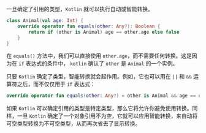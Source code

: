 一旦确定了引用的类型，`Kotlin` 就可以执行自动或智能转换。

```kotlin
class Animal(val age: Int) {
    override operator fun equals(other: Any?): Boolean {
        return if (other is Animal) age == other.age else false
    }
}
```

在 `equals()` 方法中，我们可以直接使用 `other.age`，而不需要任何转换。这是因为在 `if` 表达式的条件中， `kotlin` 确认了 `other` 是 `Animal` 的一个实例。

只要 `Kotlin` 确定了类型，智能转换就会起作用。例如，它也可以用在 `||` 和 `&&` 运算符之后，而不仅仅用于 `if` 表达式：

```kotlin
override operator fun equals(other: Any?) = other is Animal && age == other.age else false
```

如果 `Kotlin` 可以确定引用的类型是特定类型，那么它将允许你避免使用转换。同样，一旦 `Kotlin` 确定了一个对象引用不为空，它就可以应用智能转换，来自动将可空类型转换为不可空类型，从而再次省去了显示转换。

